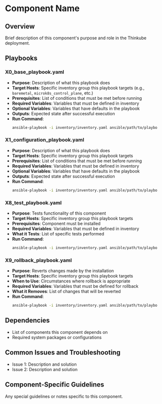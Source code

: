 # Component Name

## Overview

Brief description of this component's purpose and role in the Thinkube deployment.

## Playbooks

### X0_base_playbook.yaml
- **Purpose**: Description of what this playbook does
- **Target Hosts**: Specific inventory group this playbook targets (e.g., `baremetal`, `microk8s_control_plane`, etc.)
- **Prerequisites**: List of conditions that must be met before running
- **Required Variables**: Variables that must be defined in inventory
- **Optional Variables**: Variables that have defaults in the playbook
- **Outputs**: Expected state after successful execution
- **Run Command**:
  ```bash
  ansible-playbook -i inventory/inventory.yaml ansible/path/to/playbook.yaml -e "ansible_become_pass=$ANSIBLE_BECOME_PASSWORD"
  ```

### X1_configuration_playbook.yaml
- **Purpose**: Description of what this playbook does
- **Target Hosts**: Specific inventory group this playbook targets
- **Prerequisites**: List of conditions that must be met before running
- **Required Variables**: Variables that must be defined in inventory
- **Optional Variables**: Variables that have defaults in the playbook
- **Outputs**: Expected state after successful execution 
- **Run Command**:
  ```bash
  ansible-playbook -i inventory/inventory.yaml ansible/path/to/playbook.yaml -e "ansible_become_pass=$ANSIBLE_BECOME_PASSWORD"
  ```

### X8_test_playbook.yaml
- **Purpose**: Tests functionality of this component
- **Target Hosts**: Specific inventory group this playbook targets
- **Prerequisites**: Component must be installed
- **Required Variables**: Variables that must be defined in inventory
- **What it Tests**: List of specific tests performed
- **Run Command**:
  ```bash
  ansible-playbook -i inventory/inventory.yaml ansible/path/to/playbook.yaml -e "ansible_become_pass=$ANSIBLE_BECOME_PASSWORD"
  ```

### X9_rollback_playbook.yaml
- **Purpose**: Reverts changes made by the installation
- **Target Hosts**: Specific inventory group this playbook targets
- **When to Use**: Circumstances where rollback is appropriate
- **Required Variables**: Variables that must be defined for rollback
- **What it Removes**: List of changes that will be reverted
- **Run Command**:
  ```bash
  ansible-playbook -i inventory/inventory.yaml ansible/path/to/playbook.yaml -e "ansible_become_pass=$ANSIBLE_BECOME_PASSWORD"
  ```

## Dependencies

- List of components this component depends on
- Required system packages or configurations

## Common Issues and Troubleshooting

- Issue 1: Description and solution
- Issue 2: Description and solution

## Component-Specific Guidelines

Any special guidelines or notes specific to this component.